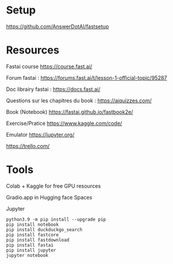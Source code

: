 # Setup

https://github.com/AnswerDotAI/fastsetup

# Resources

Fastai course https://course.fast.ai/

Forum fastai : https://forums.fast.ai/t/lesson-1-official-topic/95287

Doc librairy fastai : https://docs.fast.ai/

Questions sur les chapitres du book : https://aiquizzes.com/

Book (Notebook) https://fastai.github.io/fastbook2e/

Exercise/Pratice https://www.kaggle.com/code/

Emulator https://jupyter.org/

https://trello.com/


# Tools

Colab + Kaggle for free GPU resources

Gradio.app in Hugging face Spaces

Jupyter

```
python3.9 -m pip install --upgrade pip
pip install notebook
pip install duckduckgo_search
pip install fastcore
pip install fastdownload
pip install fastai
pip install jupyter
jupyter notebook
```

